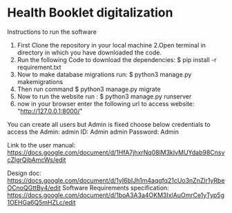 # Health Booklet digitalization
Instructions to run the software

1. First Clone the repository in your local machine
2.Open terminal in directory in which you have downloaded the code.
3. Run the following Code to download the dependencies:
  $ pip install -r requirement.txt
4. Now to make database migrations run: 
  $ python3 manage.py makemigrations
5. Then run command
  $ python3 manage.py migrate
6. Now to run the website run :
  $ python3 manage.py runserver
7. now in your browser enter the following url to access website:
 "http://127.0.0.1:8000/"

You can create all users but Admin is fixed choose below credentials to access the Admin:
    admin ID: Admin
    admin Password: Admin

Link to the user manual: https://docs.google.com/document/d/1HfA7jhxrNq08lM3kIvMUYdab98CnsvcZlgrQjbAmcWs/edit

Design doc: https://docs.google.com/document/d/1yI6bIJh1m4aqgfq21cUo3nZnZlr1yRbeOCnoQGttBy4/edit
Software Requirements specification: https://docs.google.com/document/d/1boA3A3a4OKM3IxlAuOmrCe1yTyp5g1OEHGa6Q5mHZLc/edit
